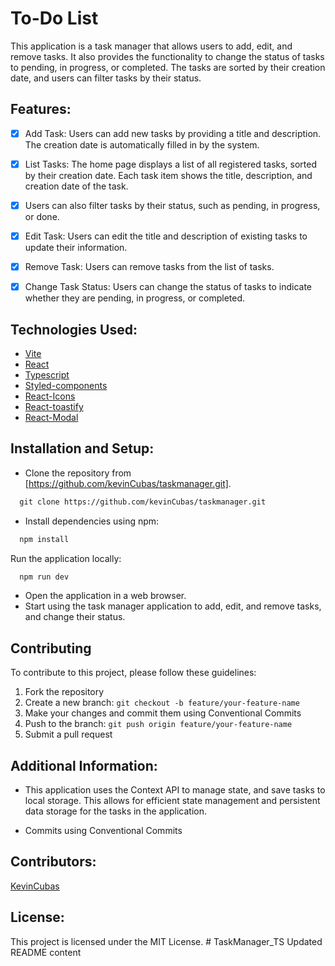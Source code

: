# To-Do List
This application is a task manager that allows users to add, edit, and remove tasks. It also provides the functionality to change the status of tasks to pending, in progress, or completed. The tasks are sorted by their creation date, and users can filter tasks by their status.

## Features:

- [x] Add Task: Users can add new tasks by providing a title and description. The creation date is automatically filled in by the system.

- [x] List Tasks: The home page displays a list of all registered tasks, sorted by their creation date. Each task item shows the title, description, and creation date of the task. 

- [x] Users can also filter tasks by their status, such as pending, in progress, or done.

- [x] Edit Task: Users can edit the title and description of existing tasks to update their information.

- [x] Remove Task: Users can remove tasks from the list of tasks.

- [x] Change Task Status: Users can change the status of tasks to indicate whether they are pending, in progress, or completed.

## Technologies Used:

- [Vite](https://vitejs.dev/)
- [React](https://react.dev/)
- [Typescript](https://www.typescriptlang.org/pt/)
- [Styled-components](https://styled-components.com/)
- [React-Icons](https://react-icons.github.io/react-icons/)
- [React-toastify](https://fkhadra.github.io/react-toastify/introduction)
- [React-Modal](https://reactcommunity.org/react-modal/)

## Installation and Setup:
- Clone the repository from [https://github.com/kevinCubas/taskmanager.git].

```cl
  git clone https://github.com/kevinCubas/taskmanager.git
```
- Install dependencies using npm:
```cl
  npm install
```
Run the application locally:

```cl
  npm run dev
```

- Open the application in a web browser.
- Start using the task manager application to add, edit, and remove tasks, and change their status.

## Contributing

To contribute to this project, please follow these guidelines:

1. Fork the repository
2. Create a new branch: `git checkout -b feature/your-feature-name`
3. Make your changes and commit them using Conventional Commits
4. Push to the branch: `git push origin feature/your-feature-name`
5. Submit a pull request

## Additional Information:
- This application uses the Context API to manage state, and save tasks to local storage. This allows for efficient state management and persistent data storage for the tasks in the application.

- Commits using Conventional Commits

## Contributors:

[KevinCubas](https://github.com/kevinCubas)

## License:
This project is licensed under the MIT License.
#   T a s k M a n a g e r _ T S  
 U p d a t e d   R E A D M E   c o n t e n t  
 
